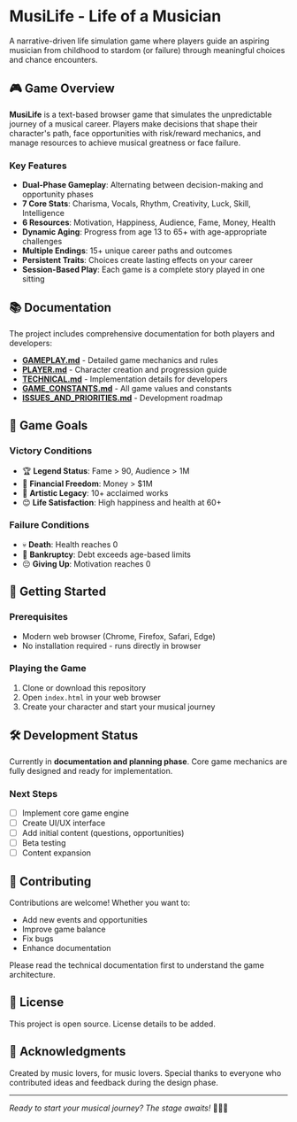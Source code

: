# MusiLife - Life of a Musician

A narrative-driven life simulation game where players guide an aspiring musician from childhood to stardom (or failure) through meaningful choices and chance encounters.

## 🎮 Game Overview

**MusiLife** is a text-based browser game that simulates the unpredictable journey of a musical career. Players make decisions that shape their character's path, face opportunities with risk/reward mechanics, and manage resources to achieve musical greatness or face failure.

### Key Features

- **Dual-Phase Gameplay**: Alternating between decision-making and opportunity phases
- **7 Core Stats**: Charisma, Vocals, Rhythm, Creativity, Luck, Skill, Intelligence
- **6 Resources**: Motivation, Happiness, Audience, Fame, Money, Health
- **Dynamic Aging**: Progress from age 13 to 65+ with age-appropriate challenges
- **Multiple Endings**: 15+ unique career paths and outcomes
- **Persistent Traits**: Choices create lasting effects on your career
- **Session-Based Play**: Each game is a complete story played in one sitting

## 📚 Documentation

The project includes comprehensive documentation for both players and developers:

- **[GAMEPLAY.md](GAMEPLAY.md)** - Detailed game mechanics and rules
- **[PLAYER.md](PLAYER.md)** - Character creation and progression guide
- **[TECHNICAL.md](TECHNICAL.md)** - Implementation details for developers
- **[GAME_CONSTANTS.md](GAME_CONSTANTS.md)** - All game values and constants
- **[ISSUES_AND_PRIORITIES.md](ISSUES_AND_PRIORITIES.md)** - Development roadmap

## 🎯 Game Goals

### Victory Conditions
- 🏆 **Legend Status**: Fame > 90, Audience > 1M
- 💎 **Financial Freedom**: Money > $1M
- 🎨 **Artistic Legacy**: 10+ acclaimed works
- 😊 **Life Satisfaction**: High happiness and health at 60+

### Failure Conditions
- 💀 **Death**: Health reaches 0
- 💸 **Bankruptcy**: Debt exceeds age-based limits
- 😔 **Giving Up**: Motivation reaches 0

## 🚀 Getting Started

### Prerequisites
- Modern web browser (Chrome, Firefox, Safari, Edge)
- No installation required - runs directly in browser

### Playing the Game
1. Clone or download this repository
2. Open `index.html` in your web browser
3. Create your character and start your musical journey

## 🛠️ Development Status

Currently in **documentation and planning phase**. Core game mechanics are fully designed and ready for implementation.

### Next Steps
- [ ] Implement core game engine
- [ ] Create UI/UX interface
- [ ] Add initial content (questions, opportunities)
- [ ] Beta testing
- [ ] Content expansion

## 🤝 Contributing

Contributions are welcome! Whether you want to:
- Add new events and opportunities
- Improve game balance
- Fix bugs
- Enhance documentation

Please read the technical documentation first to understand the game architecture.

## 📝 License

This project is open source. License details to be added.

## 🎵 Acknowledgments

Created by music lovers, for music lovers. Special thanks to everyone who contributed ideas and feedback during the design phase.

---

*Ready to start your musical journey? The stage awaits!* 🎸🎤🎹
